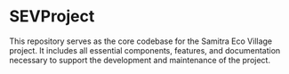 # SEVProject
This repository serves as the core codebase for the Samitra Eco Village project. It includes all essential components, features, and documentation necessary to support the development and maintenance of the project. 
